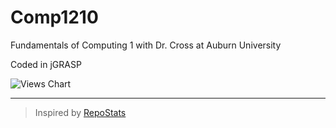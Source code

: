 # Comp1210
Fundamentals of Computing 1 with Dr. Cross at Auburn University

Coded in jGRASP

![Views Chart](https://repostatscharts.s3.us-east-2.amazonaws.com/MatthewsRepos/Comp1210_ViewsChart.png?HelloGitHubStalker)

---

> Inspired by [RepoStats](https://github.com/wumphlett/repostats)
